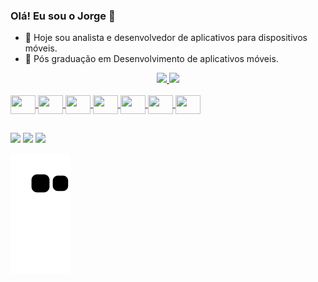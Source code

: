 ### Olá! Eu sou o Jorge 👋

- 🔭 Hoje sou analista e desenvolvedor de aplicativos para dispositivos móveis.
- 🌱 Pós graduação em Desenvolvimento de aplicativos móveis.

<div align="center">
  <a href="https://github.com/jorginOcria">
  <img height="180em" src="https://github-readme-stats.vercel.app/api?username=jorginOcria&show_icons=true&theme=dracula&include_all_commits=true&count_private=true"/>
  <img height="180em" src="https://github-readme-stats.vercel.app/api/top-langs/?username=jorginOcria&layout=compact&langs_count=7&theme=dracula"/>
</div>  
  
  
  <div style="display: inline_block"><br>
  <img align="center"  height="30" width="40" src="https://cdn.jsdelivr.net/gh/devicons/devicon/icons/android/android-original.svg">
  <img align="center"  height="30" width="40" src="https://cdn.jsdelivr.net/gh/devicons/devicon/icons/apple/apple-original.svg">
  <img align="center"  height="30" width="40" src="https://cdn.jsdelivr.net/gh/devicons/devicon/icons/dart/dart-original.svg">
  <img align="center"  height="30" width="40" src="https://cdn.jsdelivr.net/gh/devicons/devicon/icons/flutter/flutter-original.svg">
  <img align="center"  height="30" width="40" src="https://cdn.jsdelivr.net/gh/devicons/devicon/icons/gradle/gradle-plain-wordmark.svg">
  <img align="center"  height="30" width="40" src="https://cdn.jsdelivr.net/gh/devicons/devicon/icons/java/java-original-wordmark.svg">
  <img align="center"  height="30" width="40" src="https://cdn.jsdelivr.net/gh/devicons/devicon/icons/mysql/mysql-original.svg">
 
</div>
  
   ##
 
<div> 

  <a href="https://instagram.com/jorginocria" target="_blank"><img src="https://img.shields.io/badge/-Instagram-%23E4405F?style=for-the-badge&logo=instagram&logoColor=white" target="_blank"></a>
  <a href = "mailto:jorgematheus.p@gmail.com"><img src="https://img.shields.io/badge/-Gmail-%23333?style=for-the-badge&logo=gmail&logoColor=white" target="_blank"></a>
  <a href="https://www.linkedin.com/in/jorge-matheus-alves-peleja-6991aa190" target="_blank"><img src="https://img.shields.io/badge/-LinkedIn-%230077B5?style=for-the-badge&logo=linkedin&logoColor=white" target="_blank"></a> 
 
  ![Snake animation](https://github.com/rafaballerini/rafaballerini/blob/output/github-contribution-grid-snake.svg)
 
</div>
